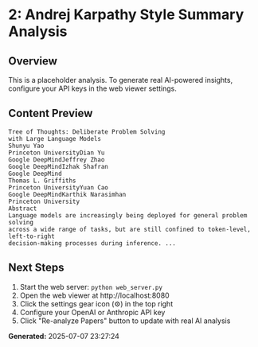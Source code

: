 
# 2: Andrej Karpathy Style Summary Analysis

## Overview
This is a placeholder analysis. To generate real AI-powered insights, configure your API keys in the web viewer settings.

## Content Preview
```
Tree of Thoughts: Deliberate Problem Solving
with Large Language Models
Shunyu Yao
Princeton UniversityDian Yu
Google DeepMindJeffrey Zhao
Google DeepMindIzhak Shafran
Google DeepMind
Thomas L. Griffiths
Princeton UniversityYuan Cao
Google DeepMindKarthik Narasimhan
Princeton University
Abstract
Language models are increasingly being deployed for general problem solving
across a wide range of tasks, but are still confined to token-level, left-to-right
decision-making processes during inference. ...
```

## Next Steps
1. Start the web server: `python web_server.py`
2. Open the web viewer at http://localhost:8080
3. Click the settings gear icon (⚙️) in the top right
4. Configure your OpenAI or Anthropic API key
5. Click "Re-analyze Papers" button to update with real AI analysis

**Generated:** 2025-07-07 23:27:24
        
